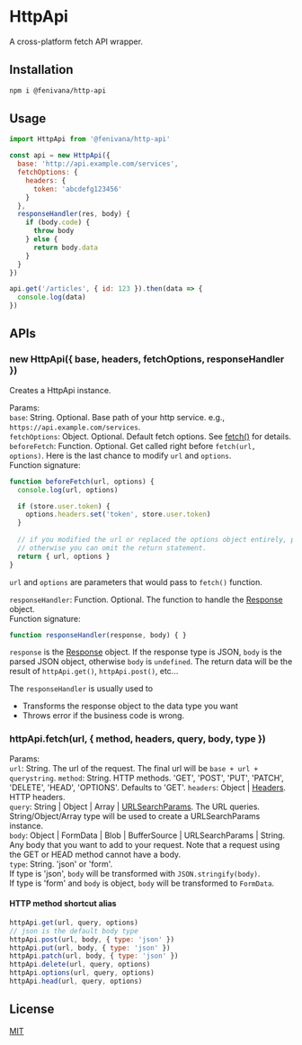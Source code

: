 # HttpApi
A cross-platform fetch API wrapper.

## Installation

```sh
npm i @fenivana/http-api
```

## Usage

```js
import HttpApi from '@fenivana/http-api'

const api = new HttpApi({
  base: 'http://api.example.com/services',
  fetchOptions: {
    headers: {
      token: 'abcdefg123456'
    }
  },
  responseHandler(res, body) {
    if (body.code) {
      throw body
    } else {
      return body.data
    }
  }
})

api.get('/articles', { id: 123 }).then(data => {
  console.log(data)
})
```

## APIs

### new HttpApi({ base, headers, fetchOptions, responseHandler })

Creates a HttpApi instance.

Params:  
`base`: String. Optional. Base path of your http service. e.g., `https://api.example.com/services`.  
`fetchOptions`: Object. Optional. Default fetch options. See [fetch()](https://developer.mozilla.org/en-US/docs/Web/API/WindowOrWorkerGlobalScope/fetch) for details.  
`beforeFetch`: Function. Optional. Get called right before `fetch(url, options)`. Here is the last chance to modify `url` and `options`.  
Function signature:

```js
function beforeFetch(url, options) {
  console.log(url, options)

  if (store.user.token) {
    options.headers.set('token', store.user.token)
  }
  
  // if you modified the url or replaced the options object entirely, please return it back.
  // otherwise you can omit the return statement.
  return { url, options }
}
```
`url` and `options` are parameters that would pass to `fetch()` function.  

`responseHandler`: Function. Optional. The function to handle the [Response](https://developer.mozilla.org/en-US/docs/Web/API/Response) object.  
Function signature:

```js
function responseHandler(response, body) { }
```

`response` is the [Response](https://developer.mozilla.org/en-US/docs/Web/API/Response) object.
If the response type is JSON, `body` is the parsed JSON object, otherwise `body` is `undefined`.
The return data will be the result of `httpApi.get()`, `httpApi.post()`, etc...

The `responseHandler` is usually used to
* Transforms the response object to the data type you want
* Throws error if the business code is wrong.

### httpApi.fetch(url, { method, headers, query, body, type })

Params:  
`url`: String. The url of the request. The final url will be `base + url + querystring`.
`method`: String. HTTP methods. 'GET', 'POST', 'PUT', 'PATCH', 'DELETE', 'HEAD', 'OPTIONS'. Defaults to 'GET'.
`headers`: Object | [Headers](https://developer.mozilla.org/en-US/docs/Web/API/Headers). HTTP headers.  
`query`: String | Object | Array | [URLSearchParams](https://developer.mozilla.org/en-US/docs/Web/API/URLSearchParams).
The URL queries. String/Object/Array type will be used to create a URLSearchParams instance.  
`body`: Object | FormData | Blob | BufferSource | URLSearchParams | String. Any body that you want to add to your request.
Note that a request using the GET or HEAD method cannot have a body.  
`type`: String. 'json' or 'form'.  
If type is 'json', `body` will be transformed with `JSON.stringify(body)`.  
If type is 'form' and `body` is object, `body` will be transformed to `FormData`.

#### HTTP method shortcut alias

```js
httpApi.get(url, query, options)
// json is the default body type
httpApi.post(url, body, { type: 'json' })
httpApi.put(url, body, { type: 'json' })
httpApi.patch(url, body, { type: 'json' })
httpApi.delete(url, query, options)
httpApi.options(url, query, options)
httpApi.head(url, query, options)
```

## License

[MIT](LICENSE)

